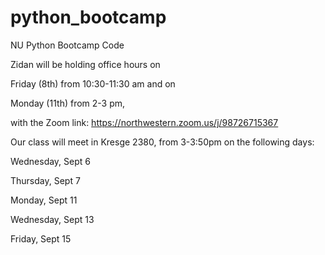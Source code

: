 # python_bootcamp
NU Python Bootcamp Code


Zidan will be holding office hours on 

Friday (8th) from 10:30-11:30 am and on 

Monday (11th) from 2-3 pm, 

with the Zoom link: https://northwestern.zoom.us/j/98726715367



Our class will meet in Kresge 2380, from 3-3:50pm on the following days:

Wednesday, Sept 6

Thursday, Sept 7

Monday, Sept 11

Wednesday, Sept 13

Friday, Sept 15
